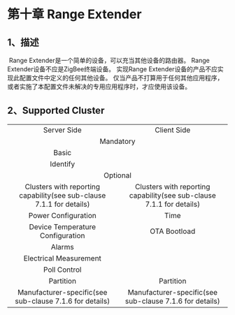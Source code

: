 # 第十章 Range Extender

## 1、描述

​	Range Extender是一个简单的设备，可以充当其他设备的路由器。 Range Extender设备不应是ZigBee终端设备。 实现Range Extender设备的产品不应实现此配置文件中定义的任何其他设备。 仅当产品不打算用于任何其他应用程序，或者实施了本配置文件未解决的专用应用程序时，才应使用该设备。

## 2、Supported Cluster
<table>
   <tr align="center">
   	<td style="width:50%;">Server Side</td>
    <td style="width:50%;">Client Side</td>
   </tr>
   <tr align="center">
   	<td colspan="2">Mandatory</td>
   </tr>
   <tr align="center">
    <td>Basic</td>
    <td></td>
   </tr>
   <tr align="center">
    <td>Identify</td>
    <td></td>
   </tr>
   <tr align="center">
   	<td colspan="2">Optional</td>
   </tr>
   <tr align="center"> 
       <td>Clusters with reporting capability(see sub-clause 7.1.1 for details)</td>
       <td>Clusters with reporting capability(see sub-clause 7.1.1 for details)</td>
   </tr>
   <tr align="center"> 
       <td>Power Configuration</td>
       <td>Time</td>
   </tr>  
   <tr align="center"> 
       <td>Device Temperature Configuration</td>
       <td>OTA Bootload</td>
   </tr>  
   <tr align="center"> 
       <td>Alarms</td>
       <td></td>
   </tr>
   <tr align="center"> 
       <td>Electrical Measurement</td>
       <td></td>
   </tr>
   <tr align="center"> 
       <td>Poll Control</td>
       <td></td>
   </tr>
   <tr align="center"> 
       <td>Partition</td>
       <td>Partition</td>
   </tr>
   <tr align="center"> 
       <td>Manufacturer-specific(see sub-clause 7.1.6 for details)</td>
       <td>Manufacturer-specific(see sub-clause 7.1.6 for details)</td>
   </tr>
</table>


